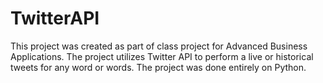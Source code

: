 # TwitterAPI
This project was created as part of class project for Advanced Business Applications. 
The project utilizes Twitter API to perform a live or historical tweets for any word or words.
The project was done entirely on Python.
